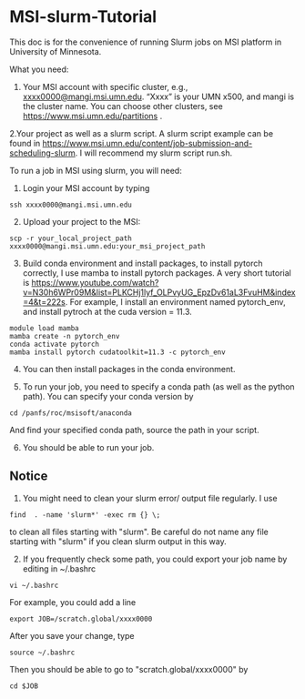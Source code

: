 # MSI-slurm-Tutorial

This doc is for the convenience of running Slurm jobs on MSI platform in University of Minnesota.

What you need: 

1. Your MSI account with specific cluster, e.g., xxxx0000@mangi.msi.umn.edu. “Xxxx” is your UMN x500, and mangi is the cluster name. You can choose other clusters, see https://www.msi.umn.edu/partitions .

2.Your project as well as a slurm script. A slurm script example can be found in https://www.msi.umn.edu/content/job-submission-and-scheduling-slurm. I will recommend my slurm script run.sh.

To run a job in MSI using slurm, you will need:

1. Login your MSI account by typing
```
ssh xxxx0000@mangi.msi.umn.edu
```

2. Upload your project to the MSI:
```
scp -r your_local_project_path xxxx0000@mangi.msi.umn.edu:your_msi_project_path
```

3. Build conda environment and install packages, to install pytorch correctly, I use mamba to install pytorch packages. A very short tutorial is https://www.youtube.com/watch?v=N30h6WPr09M&list=PLKCHj1lyf_OLPvyUG_EpzDv61aL3FvuHM&index=4&t=222s. For example, I install an environment named pytorch_env, and install pytroch at the cuda version = 11.3. 
```
module load mamba
mamba create -n pytorch_env
conda activate pytorch
mamba install pytorch cudatoolkit=11.3 -c pytorch_env
```

4. You can then install packages in the conda environment. 

5. To run your job, you need to specify a conda path (as well as the python path). You can specify your conda version by 
```
cd /panfs/roc/msisoft/anaconda
```
And find your specified conda path, source the path in your script.

6. You should be able to run your job. 


## Notice

1. You might need to clean your slurm error/ output file regularly. I use
```
find  . -name 'slurm*' -exec rm {} \;
```
to clean all files starting with "slurm". Be careful do not name any file starting with "slurm" if you clean slurm output in this way.

2. If you frequently check some path, you could export your job name by editing in ~/.bashrc

```
vi ~/.bashrc
```
For example, you could add a line
```
export JOB=/scratch.global/xxxx0000
```
After you save your change, type
```
source ~/.bashrc
```
Then you should be able to go to "scratch.global/xxxx0000" by
```
cd $JOB
```
